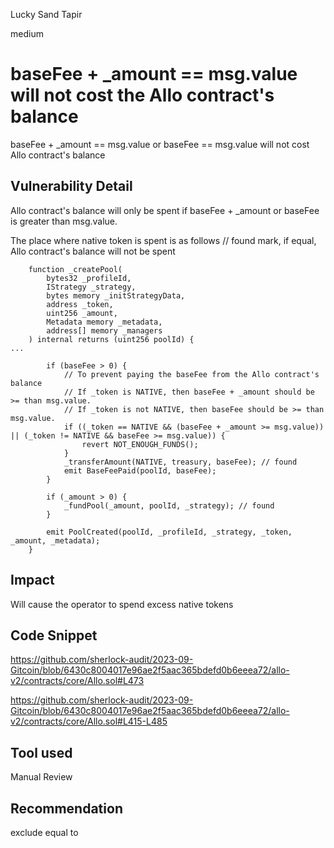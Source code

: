 Lucky Sand Tapir

medium

# baseFee + _amount == msg.value  will not cost the Allo contract's balance

baseFee + _amount == msg.value or baseFee == msg.value will not cost Allo contract's balance

## Vulnerability Detail

Allo contract's balance will only be spent if baseFee + _amount or baseFee is greater than msg.value.

The place where native token is spent is as follows // found mark, if equal, Allo contract's balance will not be spent

```solidity
    function _createPool(
        bytes32 _profileId,
        IStrategy _strategy,
        bytes memory _initStrategyData,
        address _token,
        uint256 _amount,
        Metadata memory _metadata,
        address[] memory _managers
    ) internal returns (uint256 poolId) {
...

        if (baseFee > 0) {
            // To prevent paying the baseFee from the Allo contract's balance
            // If _token is NATIVE, then baseFee + _amount should be >= than msg.value.
            // If _token is not NATIVE, then baseFee should be >= than msg.value.
            if ((_token == NATIVE && (baseFee + _amount >= msg.value)) || (_token != NATIVE && baseFee >= msg.value)) {
                revert NOT_ENOUGH_FUNDS();
            }
            _transferAmount(NATIVE, treasury, baseFee); // found
            emit BaseFeePaid(poolId, baseFee);
        }

        if (_amount > 0) {
            _fundPool(_amount, poolId, _strategy); // found
        }

        emit PoolCreated(poolId, _profileId, _strategy, _token, _amount, _metadata);
    }

```

## Impact

Will cause the operator to spend excess native tokens

## Code Snippet

https://github.com/sherlock-audit/2023-09-Gitcoin/blob/6430c8004017e96ae2f5aac365bdefd0b6eeea72/allo-v2/contracts/core/Allo.sol#L473

https://github.com/sherlock-audit/2023-09-Gitcoin/blob/6430c8004017e96ae2f5aac365bdefd0b6eeea72/allo-v2/contracts/core/Allo.sol#L415-L485

## Tool used

Manual Review

## Recommendation

exclude equal to
